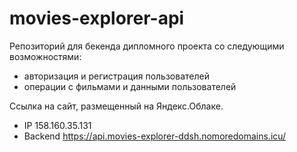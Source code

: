 # movies-explorer-api

Репозиторий для бекенда дипломного проекта со следующими возможностями: 
* авторизация и регистрация пользователей
* операции с фильмами и данными пользователей

Ссылка на сайт, размещенный на Яндекс.Облаке.
* IP 158.160.35.131
* Backend https://api.movies-explorer-ddsh.nomoredomains.icu/
